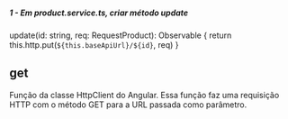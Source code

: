 ##### 1 - Em product.service.ts, criar método update
update(id: string, req: RequestProduct): Observable<Product> {
    return this.http.put<Product>(`${this.baseApiUrl}/${id}`, req)
  }

## get
Função da classe HttpClient do Angular. Essa função faz uma requisição HTTP com o método GET para a URL passada como parâmetro.